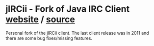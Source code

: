 jIRCii - Fork of Java IRC Client [website](http://www.oldschoolirc.com/) / [source](https://code.google.com/p/jircii/)
=====

Personal fork of the jIRCii client. The last client release was in 2011 and there are some bug fixes/missing features.